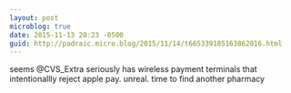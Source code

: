 ```yaml
---
layout: post
microblog: true
date: 2015-11-13 20:23 -0500
guid: http://padraic.micro.blog/2015/11/14/t665339185163862016.html
---
```

seems @CVS_Extra seriously has wireless payment terminals that intentionallly reject apple pay. unreal. time to find another pharmacy
